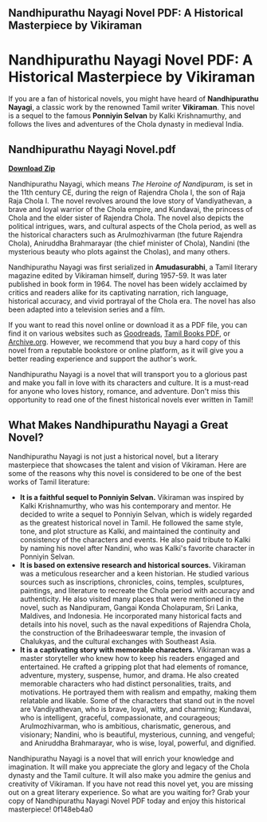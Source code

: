 ## Nandhipurathu Nayagi Novel PDF: A Historical Masterpiece by Vikiraman

  
# Nandhipurathu Nayagi Novel PDF: A Historical Masterpiece by Vikiraman
  
If you are a fan of historical novels, you might have heard of **Nandhipurathu Nayagi**, a classic work by the renowned Tamil writer **Vikiraman**. This novel is a sequel to the famous **Ponniyin Selvan** by Kalki Krishnamurthy, and follows the lives and adventures of the Chola dynasty in medieval India.
 
## Nandhipurathu Nayagi Novel.pdf


[**Download Zip**](https://www.google.com/url?q=https%3A%2F%2Furlgoal.com%2F2tKDV1&sa=D&sntz=1&usg=AOvVaw3tlH_eVT6jqIzHXUxqzPc-)

  
Nandhipurathu Nayagi, which means *The Heroine of Nandipuram*, is set in the 11th century CE, during the reign of Rajendra Chola I, the son of Raja Raja Chola I. The novel revolves around the love story of Vandiyathevan, a brave and loyal warrior of the Chola empire, and Kundavai, the princess of Chola and the elder sister of Rajendra Chola. The novel also depicts the political intrigues, wars, and cultural aspects of the Chola period, as well as the historical characters such as Arulmozhivarman (the future Rajendra Chola), Aniruddha Brahmarayar (the chief minister of Chola), Nandini (the mysterious beauty who plots against the Cholas), and many others.
  
Nandhipurathu Nayagi was first serialized in **Amudasurabhi**, a Tamil literary magazine edited by Vikiraman himself, during 1957-59. It was later published in book form in 1964. The novel has been widely acclaimed by critics and readers alike for its captivating narration, rich language, historical accuracy, and vivid portrayal of the Chola era. The novel has also been adapted into a television series and a film.
  
If you want to read this novel online or download it as a PDF file, you can find it on various websites such as [Goodreads](https://www.goodreads.com/book/show/17560590-nandhipurathu-nayagi), [Tamil Books PDF](https://tamilbookspdf.com/books/nandhipurathu-nayagi-by-vikiraman/), or [Archive.org](https://archive.org/details/ra_188). However, we recommend that you buy a hard copy of this novel from a reputable bookstore or online platform, as it will give you a better reading experience and support the author's work.
  
Nandhipurathu Nayagi is a novel that will transport you to a glorious past and make you fall in love with its characters and culture. It is a must-read for anyone who loves history, romance, and adventure. Don't miss this opportunity to read one of the finest historical novels ever written in Tamil!
  
## What Makes Nandhipurathu Nayagi a Great Novel?
  
Nandhipurathu Nayagi is not just a historical novel, but a literary masterpiece that showcases the talent and vision of Vikiraman. Here are some of the reasons why this novel is considered to be one of the best works of Tamil literature:
  
- **It is a faithful sequel to Ponniyin Selvan.** Vikiraman was inspired by Kalki Krishnamurthy, who was his contemporary and mentor. He decided to write a sequel to Ponniyin Selvan, which is widely regarded as the greatest historical novel in Tamil. He followed the same style, tone, and plot structure as Kalki, and maintained the continuity and consistency of the characters and events. He also paid tribute to Kalki by naming his novel after Nandini, who was Kalki's favorite character in Ponniyin Selvan.
- **It is based on extensive research and historical sources.** Vikiraman was a meticulous researcher and a keen historian. He studied various sources such as inscriptions, chronicles, coins, temples, sculptures, paintings, and literature to recreate the Chola period with accuracy and authenticity. He also visited many places that were mentioned in the novel, such as Nandipuram, Gangai Konda Cholapuram, Sri Lanka, Maldives, and Indonesia. He incorporated many historical facts and details into his novel, such as the naval expeditions of Rajendra Chola, the construction of the Brihadeeswarar temple, the invasion of Chalukyas, and the cultural exchanges with Southeast Asia.
- **It is a captivating story with memorable characters.** Vikiraman was a master storyteller who knew how to keep his readers engaged and entertained. He crafted a gripping plot that had elements of romance, adventure, mystery, suspense, humor, and drama. He also created memorable characters who had distinct personalities, traits, and motivations. He portrayed them with realism and empathy, making them relatable and likable. Some of the characters that stand out in the novel are Vandiyathevan, who is brave, loyal, witty, and charming; Kundavai, who is intelligent, graceful, compassionate, and courageous; Arulmozhivarman, who is ambitious, charismatic, generous, and visionary; Nandini, who is beautiful, mysterious, cunning, and vengeful; and Aniruddha Brahmarayar, who is wise, loyal, powerful, and dignified.

Nandhipurathu Nayagi is a novel that will enrich your knowledge and imagination. It will make you appreciate the glory and legacy of the Chola dynasty and the Tamil culture. It will also make you admire the genius and creativity of Vikiraman. If you have not read this novel yet, you are missing out on a great literary experience. So what are you waiting for? Grab your copy of Nandhipurathu Nayagi Novel PDF today and enjoy this historical masterpiece!
 0f148eb4a0
